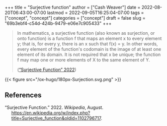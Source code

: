 +++
title = "Surjective function"
author = ["Cash Weaver"]
date = 2022-08-20T06:43:00-07:00
lastmod = 2022-09-05T16:25:04-07:00
tags = ["concept", "concept"]
categories = ["concept"]
draft = false
slug = "69b3ebf4-c54d-424b-9479-e06e7c905433"
+++

> In mathematics, a surjective function (also known as surjection, or onto function) is a function f that maps an element x to every element y; that is, for every y, there is an x such that f(x) = y. In other words, every element of the function's codomain is the image of at least one element of its domain. It is not required that x be unique; the function f may map one or more elements of X to the same element of Y.
>
> (<a href="#citeproc_bib_item_1">“Surjective Function” 2022</a>)

{{< figure src="/ox-hugo/180px-Surjection.svg.png" >}}

## References

<style>.csl-entry{text-indent: -1.5em; margin-left: 1.5em;}</style><div class="csl-bib-body">
  <div class="csl-entry"><a id="citeproc_bib_item_1"></a>“Surjective Function.” 2022. <i>Wikipedia</i>, August. <a href="https://en.wikipedia.org/w/index.php?title=Surjective_function&oldid=1102796717">https://en.wikipedia.org/w/index.php?title=Surjective_function&#38;oldid=1102796717</a>.</div>
</div>
